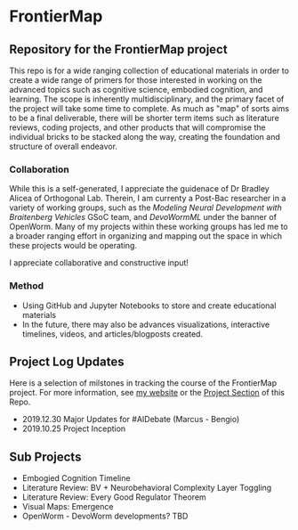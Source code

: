 # FrontierMap


## Repository for the FrontierMap project  

This repo is for a wide ranging collection of educational materials in order to create a wide range of primers for those interested in working on the advanced topics such as cognitive science, embodied cognition, and learning. The scope is inherently multidisciplinary, and the primary facet of the project will take some time to complete. As much as "map" of sorts aims to be a final deliverable, there will be shorter term items such as literature reviews, coding projects, and other products that will compromise the individual bricks to be stacked along the way, creating the foundation and structure of overall endeavor. 

### Collaboration
While this is a self-generated, I appreciate the guidenace of Dr Bradley Alicea of Orthogonal Lab. Therein, I am currenty a Post-Bac researcher in a variety of working groups, such as the *Modeling Neural Development with Braitenberg Vehicles* GSoC team, and *DevoWormML* under the banner of OpenWorm. Many of my projects within these working groups has led me to a broader ranging effort in organizing and mapping out the space in which these projects would be operating.

I appreciate collaborative and constructive input!

### Method
- Using GitHub and Jupyter Notebooks to store and create educational materials
- In the future, there may also be advances visualizations, interactive timelines, videos, and articles/blogposts created.



## Project Log Updates
Here is a selection of milstones in tracking the course of the FrontierMap project. For more information, see [my website](https://sites.google.com/view/jesparent) or the [Project Section](https://github.com/jesparent/FrontierMap/projects) of this Repo. 

- 2019.12.30 Major Updates for #AIDebate (Marcus - Bengio)
- 2019.10.25 Project Inception


## Sub Projects
- Embogied Cognition Timeline
- Literature Review: BV + Neurobehavioral Complexity Layer Toggling
- Literature Review: Every Good Regulator Theorem
- Visual Maps: Emergence 
- OpenWorm - DevoWorm developments? TBD
